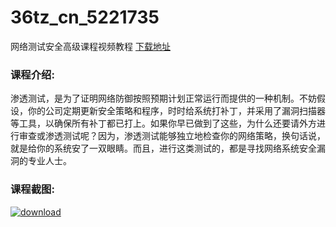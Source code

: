 # 36tz_cn_5221735
网络测试安全高级课程视频教程
[下载地址](http://www.36tz.cn/article/5221735 "下载地址")
### 课程介绍:
渗透测试，是为了证明网络防御按照预期计划正常运行而提供的一种机制。不妨假设，你的公司定期更新安全策略和程序，时时给系统打补丁，并采用了漏洞扫描器等工具，以确保所有补丁都已打上。如果你早已做到了这些，为什么还要请外方进行审查或渗透测试呢？因为，渗透测试能够独立地检查你的网络策略，换句话说，就是给你的系统安了一双眼睛。而且，进行这类测试的，都是寻找网络系统安全漏洞的专业人士。

### 课程截图:
[![download](http://36tz.cn/muke_img/2021_11_2-41.png "下载地址")](http://www.36tz.cn "下载地址")
